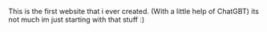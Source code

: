 This is the first website that i ever created. (With a little help of ChatGBT) 
its not much im just starting with that stuff :)

